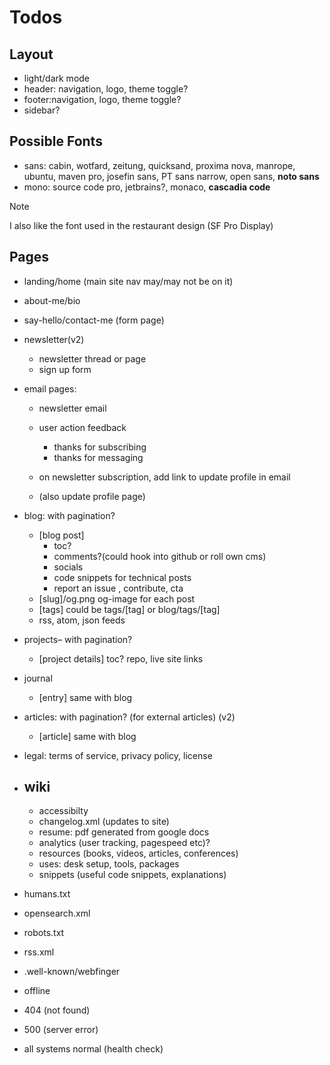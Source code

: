 # Todos

## Layout

- light/dark mode
- header: navigation, logo, theme toggle?
- footer:navigation, logo, theme toggle?
- sidebar?

## Possible Fonts

- sans: cabin, wotfard, zeitung, quicksand, proxima nova, manrope, ubuntu,
  maven pro, josefin sans, PT sans narrow, open sans, **noto sans**
- mono: source code pro, jetbrains?, monaco, **cascadia code**

> [!NOTE]
> I also like the font used in the restaurant design (SF Pro Display)

## Pages

- landing/home (main site nav may/may not be on it)
- about-me/bio
- say-hello/contact-me (form page)
- newsletter(v2)

  - newsletter thread or page
  - sign up form

- email pages:

  - newsletter email
  - user action feedback

    - thanks for subscribing
    - thanks for messaging

  - on newsletter subscription, add link to update profile in email
  - (also update profile page)

- blog: with pagination?

  - [blog post]
    - toc?
    - comments?(could hook into github or roll own cms)
    - socials
    - code snippets for technical posts
    - report an issue , contribute, cta
  - [slug]/og.png og-image for each post
  - [tags] could be tags/[tag] or blog/tags/[tag]
  - rss, atom, json feeds

- projects– with pagination?

  - [project details] toc? repo, live site links

- journal

  - [entry] same with blog

- articles: with pagination? (for external articles) (v2)

  - [article] same with blog

- legal: terms of service, privacy policy, license

- ## wiki

  - accessibilty
  - changelog.xml (updates to site)
  - resume: pdf generated from google docs
  - analytics (user tracking, pagespeed etc)?
  - resources (books, videos, articles, conferences)
  - uses: desk setup, tools, packages
  - snippets (useful code snippets, explanations)

- humans.txt
- opensearch.xml
- robots.txt
- rss.xml
- .well-known/webfinger

- offline
- 404 (not found)
- 500 (server error)
- all systems normal (health check)
